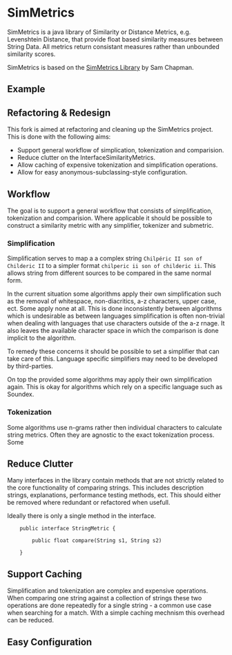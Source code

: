 SimMetrics
==========

SimMetrics is a java library of Similarity or Distance Metrics, e.g. Levenshtein Distance, that provide float based similarity measures between String Data. All metrics return consistant measures rather than unbounded similarity scores. 

SimMetrics is based on the [SimMetrics Library](http://sourceforge.net/projects/simmetrics/) by Sam Chapman.

## Example ##


## Refactoring & Redesign ##

This fork is aimed at refactoring and cleaning up the SimMetrics project. This is done with the following aims: 

 * Support general workflow of simplication, tokenization and comparision.
 * Reduce clutter on the InterfaceSimilarityMetrics.
 * Allow caching of expensive tokenization and simplification operations.
 * Allow for easy anonymous-subclassing-style configuration.

## Workflow ##

The goal is to support a general workflow that consists of simplification, tokenization and comparision. Where applicable it should be possible to construct a similarity metric with any simplifier, tokenizer and submetric.

### Simplification ###

Simplification serves to map a a complex string `Chilpéric II son of Childeric II` to a simpler format `chilperic ii son of childeric ii`. This allows string from different sources to be compared in the same normal form.

In the current situation some algorithms apply their own simplification such as the removal of whitespace, non-diacritics, a-z characters, upper case, ect. Some apply none at all. This is done inconsistently between algorithms which is undesirable as between languages simplification is often non-trivial when dealing with languages that use characters outside of the a-z rnage. It also leaves the available character space in which the comparison is done implicit to the algorithm. 

To remedy these concerns it should be possible to set a simplifier that can take care of this. Language specific simplifiers may need to be developed by third-parties. 

On top the provided some algorithms may apply their own simplification again. This is okay for algorithms which rely on a specific language such as Soundex.

### Tokenization ###

Some algorithms use n-grams rather then individual characters to calculate string metrics. Often they are agnostic to the exact tokenization process. Some 

## Reduce Clutter ##

Many interfaces in the library contain methods that are not strictly related to the core functionality of comparing strings. This includes description strings, explanations, performance testing methods, ect. This should either be removed where redundant or refactored when usefull.

Ideally there is only a single method in the interface.

```
    public interface StringMetric {
    
        public float compare(String s1, String s2)
    
    } 
```

## Support Caching ##

Simplification and tokenization are complex and expensive operations. When comparing one string against a collection of strings these two operations are done repeatedly for a single string - a common use case when searching for a match. With a simple caching mechnism this overhead can be reduced.

## Easy Configuration ##






